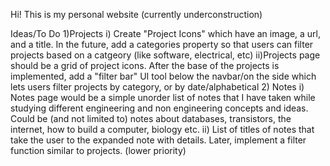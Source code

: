 Hi! This is my personal website (currently underconstruction)

Ideas/To Do
    1)Projects
        i) Create "Project Icons" which have an image, a url, and a title. In the future, add a categories property so that users can filter projects based on a catgeory (like software, electrical, etc)
        ii)Projects page should be a grid of project icons. After the base of the projects is implemented, add a "filter bar" UI tool below the navbar/on the side which lets users filter projects by category, or by date/alphabetical
    2) Notes
        i)  Notes page would be a simple unorder list of notes that I have taken while studying different engineering and non engineering concepts and ideas. Could be (and not limited to) notes about databases, transistors, the internet, how to build a computer, biology etc.
        ii) List of titles of notes that take the user to the expanded note with details. Later, implement a filter function similar to projects. (lower priority)
